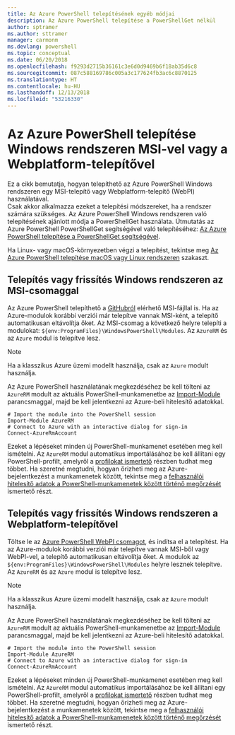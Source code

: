 ```yaml
---
title: Az Azure PowerShell telepítésének egyéb módjai
description: Az Azure PowerShell telepítése a PowerShellGet nélkül
author: sptramer
ms.author: sttramer
manager: carmonm
ms.devlang: powershell
ms.topic: conceptual
ms.date: 06/20/2018
ms.openlocfilehash: f9293d2715b36161c3e6d0d9469b6f18ab35d6c8
ms.sourcegitcommit: 087c588169786c005a3c177624fb3ac6c8870125
ms.translationtype: HT
ms.contentlocale: hu-HU
ms.lasthandoff: 12/13/2018
ms.locfileid: "53216330"
---
```

# <a name="install-azure-powershell-on-windows-with-msi-or-web-platform-installer"></a>Az Azure PowerShell telepítése Windows rendszeren MSI-vel vagy a Webplatform-telepítővel

Ez a cikk bemutatja, hogyan telepíthető az Azure PowerShell Windows rendszeren egy MSI-telepítő vagy Webplatform-telepítő (WebPI) használatával.  
Csak akkor alkalmazza ezeket a telepítési módszereket, ha a rendszer számára szükséges. Az Azure PowerShell Windows rendszeren való telepítésének ajánlott módja a PowerShellGet használata. Útmutatás az Azure PowerShell PowerShellGet segítségével való telepítéséhez: [Az Azure PowerShell telepítése a PowerShellGet segítségével](install-azurerm-ps.md).

Ha Linux- vagy macOS-környezetben végzi a telepítést, tekintse meg [Az Azure PowerShell telepítése macOS vagy Linux rendszeren](install-azurermps-maclinux.md) szakaszt.

## <a name="install-or-update-on-windows-using-the-msi-package"></a>Telepítés vagy frissítés Windows rendszeren az MSI-csomaggal

Az Azure PowerShell telepíthető a [GitHubról](https://github.com/Azure/azure-powershell/releases/tag/v5.7.0-April2018) elérhető MSI-fájllal is. Ha az Azure-modulok korábbi verziói már telepítve vannak MSI-ként, a telepítő automatikusan eltávolítja őket. Az MSI-csomag a következő helyre telepíti a modulokat: `${env:ProgramFiles}\WindowsPowerShell\Modules`. Az `AzureRM` és az `Azure` modul is telepítve lesz.

> [!NOTE]
> Ha a klasszikus Azure üzemi modellt használja, csak az `Azure` modult használja.

Az Azure PowerShell használatának megkezdéséhez be kell tölteni az `AzureRM` modult az aktuális PowerShell-munkamenetbe az [Import-Module](/powershell/module/Microsoft.PowerShell.Core/Import-Module) parancsmaggal, majd be kell jelentkezni az Azure-beli hitelesítő adatokkal.

```powershell-interactive
# Import the module into the PowerShell session
Import-Module AzureRM
# Connect to Azure with an interactive dialog for sign-in
Connect-AzureRmAccount
```

Ezeket a lépéseket minden új PowerShell-munkamenet esetében meg kell ismételni. Az `AzureRM` modul automatikus importálásához be kell állítani egy PowerShell-profilt, amelyről a [profilokat ismertető](/powershell/module/microsoft.powershell.core/about/about_profiles) részben tudhat meg többet.
Ha szeretné megtudni, hogyan őrizheti meg az Azure-bejelentkezést a munkamenetek között, tekintse meg a [felhasználói hitelesítő adatok a PowerShell-munkamenetek között történő megőrzését](context-persistence.md) ismertető részt.

## <a name="install-or-update-on-windows-using-the-web-platform-installer"></a>Telepítés vagy frissítés Windows rendszeren a Webplatform-telepítővel

Töltse le az [Azure PowerShell WebPI csomagot](http://aka.ms/webpi-azps), és indítsa el a telepítést. Ha az Azure-modulok korábbi verziói már telepítve vannak MSI-ből vagy WebPI-vel, a telepítő automatikusan eltávolítja őket. A modulok az `${env:ProgramFiles}\WindowsPowerShell\Modules` helyre lesznek telepítve. Az `AzureRM` és az `Azure` modul is telepítve lesz.

> [!NOTE]
> Ha a klasszikus Azure üzemi modellt használja, csak az `Azure` modult használja.

Az Azure PowerShell használatának megkezdéséhez be kell tölteni az `AzureRM` modult az aktuális PowerShell-munkamenetbe az [Import-Module](/powershell/module/Microsoft.PowerShell.Core/Import-Module) parancsmaggal, majd be kell jelentkezni az Azure-beli hitelesítő adatokkal.

```powershell-interactive
# Import the module into the PowerShell session
Import-Module AzureRM
# Connect to Azure with an interactive dialog for sign-in
Connect-AzureRmAccount
```

Ezeket a lépéseket minden új PowerShell-munkamenet esetében meg kell ismételni. Az `AzureRM` modul automatikus importálásához be kell állítani egy PowerShell-profilt, amelyről a [profilokat ismertető](/powershell/module/microsoft.powershell.core/about/about_profiles) részben tudhat meg többet.
Ha szeretné megtudni, hogyan őrizheti meg az Azure-bejelentkezést a munkamenetek között, tekintse meg a [felhasználói hitelesítő adatok a PowerShell-munkamenetek között történő megőrzését](context-persistence.md) ismertető részt.

